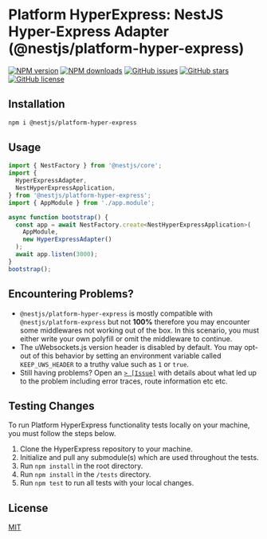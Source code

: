 # Platform HyperExpress: NestJS Hyper-Express Adapter (@nestjs/platform-hyper-express)

<div align="left">

[![NPM version](https://img.shields.io/npm/v/hyper-express.svg?style=flat)](https://www.npmjs.com/package/hyper-express)
[![NPM downloads](https://img.shields.io/npm/dm/hyper-express.svg?style=flat)](https://www.npmjs.com/package/hyper-express)
[![GitHub issues](https://img.shields.io/github/issues/cpfriend1721994/platform-hyper-express)](https://github.com/cpfriend1721994/platform-hyper-express/issues)
[![GitHub stars](https://img.shields.io/github/stars/cpfriend1721994/platform-hyper-express)](https://github.com/cpfriend1721994/platform-hyper-express/stargazers)
[![GitHub license](https://img.shields.io/github/license/cpfriend1721994/platform-hyper-express)](https://github.com/cpfriend1721994/platform-hyper-express/blob/master/LICENSE)

</div>

## Installation
```sh
npm i @nestjs/platform-hyper-express
```

## Usage
```js
import { NestFactory } from '@nestjs/core';
import {
  HyperExpressAdapter,
  NestHyperExpressApplication,
} from '@nestjs/platform-hyper-express';
import { AppModule } from './app.module';

async function bootstrap() {
  const app = await NestFactory.create<NestHyperExpressApplication>(
    AppModule,
    new HyperExpressAdapter()
  );
  await app.listen(3000);
}
bootstrap();
```

## Encountering Problems?
- `@nestjs/platform-hyper-express` is mostly compatible with `@nestjs/platform-express` but not **100%** therefore you may encounter some middlewares not working out of the box. In this scenario, you must either write your own polyfill or omit the middleware to continue.
- The uWebsockets.js version header is disabled by default. You may opt-out of this behavior by setting an environment variable called `KEEP_UWS_HEADER` to a truthy value such as `1` or `true`.
- Still having problems? Open an [`> [Issue]`](https://github.com/cpfriend1721994/platform-hyper-express/issues) with details about what led up to the problem including error traces, route information etc etc.

## Testing Changes
To run Platform HyperExpress functionality tests locally on your machine, you must follow the steps below.
1. Clone the HyperExpress repository to your machine.
2. Initialize and pull any submodule(s) which are used throughout the tests.
3. Run `npm install` in the root directory.
4. Run `npm install` in the `/tests` directory.
5. Run `npm test` to run all tests with your local changes.

## License
[MIT](./LICENSE)